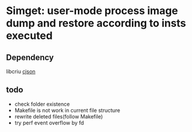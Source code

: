 # Simget: user-mode process image dump and restore according to insts executed

## Dependency
libcriu
[cjson](https://github.com/DaveGamble/cJSON)

## todo
- check folder existence
- Makefile is not work in current file structure
- rewrite deleted files(follow Makefile)
- try perf event overflow by fd
